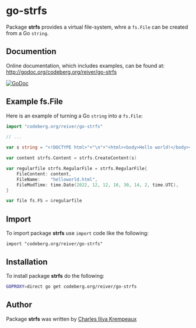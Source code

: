 # go-strfs

Package **strfs** provides a virtual file-system, whre a `fs.File` can be created from a Go `string`.

## Documention

Online documentation, which includes examples, can be found at: http://godoc.org/codeberg.org/reiver/go-strfs

[![GoDoc](https://godoc.org/codeberg.org/reiver/go-strfs?status.svg)](https://godoc.org/codeberg.org/reiver/go-strfs)

## Example fs.File

Here is an example of turning a Go `string` into a `fs.File`:

```go
import "codeberg.org/reiver/go-strfs"

// ...

var s string = "<!DOCTYPE html>"+"\n"+"<html><body>Hello world!</body></html>"

var content strfs.Content = strfs.CreateContent(s)

var regularfile strfs.RegularFile = strfs.RegularFile{
	FileContent: content,
	FileName:    "helloworld.html",
	FileModTime: time.Date(2022, 12, 12, 10, 30, 14, 2, time.UTC),
}

var file fs.FS = &regularfile

```

## Import

To import package **strfs** use `import` code like the following:

```golang
import "codeberg.org/reiver/go-strfs"
```

## Installation

To install package **strfs** do the following:

```bash
GOPROXY=direct go get codeberg.org/reiver/go-strfs
```

## Author

Package **strfs** was written by [Charles Iliya Krempeaux](http://reiver.link)
